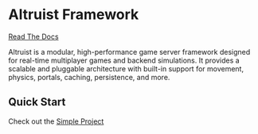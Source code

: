 # Altruist Framework

[Read The Docs](https://altruist-docs.vercel.app)

Altruist is a modular, high-performance game server framework designed for real-time multiplayer games and backend simulations. It provides a scalable and pluggable architecture with built-in support for movement, physics, portals, caching, persistence, and more.

## Quick Start

Check out the [Simple Project](https://github.com/Vulcaine/Altruist/tree/main/Examples/SimpleProject)